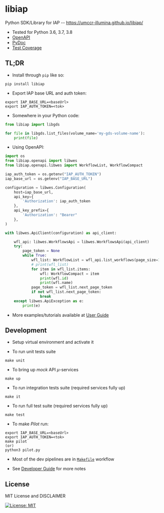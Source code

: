 # libiap

Python SDK/Library for IAP -- https://umccr-illumina.github.io/libiap/

* Tested for Python 3.6, 3.7, 3.8 
* [OpenAPI](https://umccr-illumina.github.io/libiap/openapi/)
* [PyDoc](https://umccr-illumina.github.io/libiap/libiap/)
* [Test Coverage](https://umccr-illumina.github.io/libiap/coverage/)


## TL;DR

- Install through ``pip`` like so:
```commandline
pip install libiap
```

- Export IAP base URL and auth token:
```
export IAP_BASE_URL=<baseUrl>
export IAP_AUTH_TOKEN=<tok>
```

- Somewhere in your Python code:
```python
from libiap import libgds

for file in libgds.list_files(volume_name='my-gds-volume-name'):
    print(file)
```

- Using OpenAPI:
```python
import os
from libiap.openapi import libwes
from libiap.openapi.libwes import WorkflowList, WorkflowCompact

iap_auth_token = os.getenv("IAP_AUTH_TOKEN")
iap_base_url = os.getenv("IAP_BASE_URL")

configuration = libwes.Configuration(
    host=iap_base_url,
    api_key={
        'Authorization': iap_auth_token
    },
    api_key_prefix={
        'Authorization': "Bearer"
    },
)

with libwes.ApiClient(configuration) as api_client:

    wfl_api: libwes.WorkflowsApi = libwes.WorkflowsApi(api_client)
    try:
        page_token = None
        while True:
            wfl_list: WorkflowList = wfl_api.list_workflows(page_size=100, page_token=page_token)
            # print(wfl_list)
            for item in wfl_list.items:
                wfl: WorkflowCompact = item
                print(wfl.id)
                print(wfl.name)
            page_token = wfl_list.next_page_token
            if not wfl_list.next_page_token:
                break
    except libwes.ApiException as e:
        print(e)
```

- More examples/tutorials available at [User Guide](https://umccr-illumina.github.io/libiap/user/)


## Development

- Setup virtual environment and activate it

- To run unit tests suite
```commandline
make unit
```

- To bring up _mock_ API _μ_-services
```commandline
make up
```

- To run integration tests suite (required services fully up)
```commandline
make it
```

- To run full test suite (required services fully up)
```commandline
make test
```

- To make _Pilot_ run:
```
export IAP_BASE_URL=<baseUrl>
export IAP_AUTH_TOKEN=<tok>
make pilot
(or)
python3 pilot.py
```

- Most of the dev pipelines are in [`Makefile`](Makefile) workflow

- See [Developer Guide](https://umccr-illumina.github.io/libiap/developer/) for more notes


## License

MIT License and DISCLAIMER

[![License: MIT](https://img.shields.io/badge/License-MIT-yellow.svg)](https://opensource.org/licenses/MIT)
